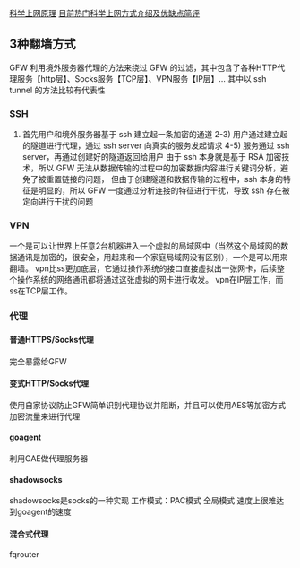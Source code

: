 [科学上网原理](https://github.com/Pines-Cheng/blog/issues/28) 
[目前热门科学上网方式介绍及优缺点简评](https://cokebar.info/archives/236)


## 3种翻墙方式 ##
GFW
利用境外服务器代理的方法来绕过 GFW 的过滤，其中包含了各种HTTP代理服务【http层】、Socks服务【TCP层】、VPN服务【IP层】…
其中以 ssh tunnel 的方法比较有代表性

### SSH ###
1) 首先用户和境外服务器基于 ssh 建立起一条加密的通道
2-3) 用户通过建立起的隧道进行代理，通过 ssh server 向真实的服务发起请求
4-5) 服务通过 ssh server，再通过创建好的隧道返回给用户
由于 ssh 本身就是基于 RSA 加密技术，所以 GFW 无法从数据传输的过程中的加密数据内容进行关键词分析，避免了被重置链接的问题，
但由于创建隧道和数据传输的过程中，ssh 本身的特征是明显的，所以 GFW 一度通过分析连接的特征进行干扰，导致 ssh 存在被定向进行干扰的问题

### VPN ###
一个是可以让世界上任意2台机器进入一个虚拟的局域网中（当然这个局域网的数据通讯是加密的，很安全，用起来和一个家庭局域网没有区别），一个是可以用来翻墙。
vpn比ss更加底层，它通过操作系统的接口直接虚拟出一张网卡，后续整个操作系统的网络通讯都将通过这张虚拟的网卡进行收发。
vpn在IP层工作，而ss在TCP层工作。

### 代理 ###
#### 普通HTTPS/Socks代理 ####
完全暴露给GFW
#### 变式HTTP/Socks代理 ####
使用自家协议防止GFW简单识别代理协议并阻断，并且可以使用AES等加密方式加密流量来进行代理
#### goagent ####
利用GAE做代理服务器
#### shadowsocks ####
shadowsocks是socks的一种实现
工作模式：PAC模式 全局模式
速度上很难达到goagent的速度
#### 混合式代理 ####
fqrouter